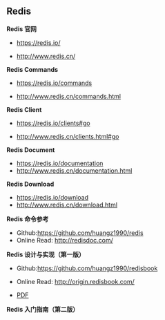 ## Redis

**Redis 官网**

* https://redis.io/


* http://www.redis.cn/

**Redis Commands**

* https://redis.io/commands


* http://www.redis.cn/commands.html

**Redis Client**

* https://redis.io/clients#go


* http://www.redis.cn/clients.html#go

**Redis Document**

* https://redis.io/documentation
* http://www.redis.cn/documentation.html

**Redis Download**

* https://redis.io/download
* http://www.redis.cn/download.html

**Redis 命令参考** 

* Github:https://github.com/huangz1990/redis
* Online Read: http://redisdoc.com/

**Redis 设计与实现（第一版）**

* Github:https://github.com/huangz1990/redisbook

* Online Read: http://origin.redisbook.com/

* [PDF](https://github.com/yuyongbo/book/blob/master/redis/Redis%E8%AE%BE%E8%AE%A1%E4%B8%8E%E5%AE%9E%E7%8E%B0%2B%E7%AC%AC1%E7%89%88(%E9%BB%84%E5%81%A5%E5%AE%8F%20).pdf )

**Redis 入门指南（第二版）**
